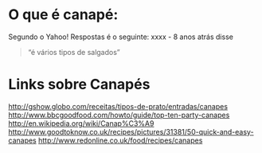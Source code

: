 # O que é canapé:
Segundo o Yahoo! Respostas é o seguinte: 
xxxx - 8 anos atrás disse
> “é vários tipos de salgados”

# Links sobre Canapés
http://gshow.globo.com/receitas/tipos-de-prato/entradas/canapes
http://www.bbcgoodfood.com/howto/guide/top-ten-party-canapes
http://en.wikipedia.org/wiki/Canap%C3%A9
http://www.goodtoknow.co.uk/recipes/pictures/31381/50-quick-and-easy-canapes
http://www.redonline.co.uk/food/recipes/canapes